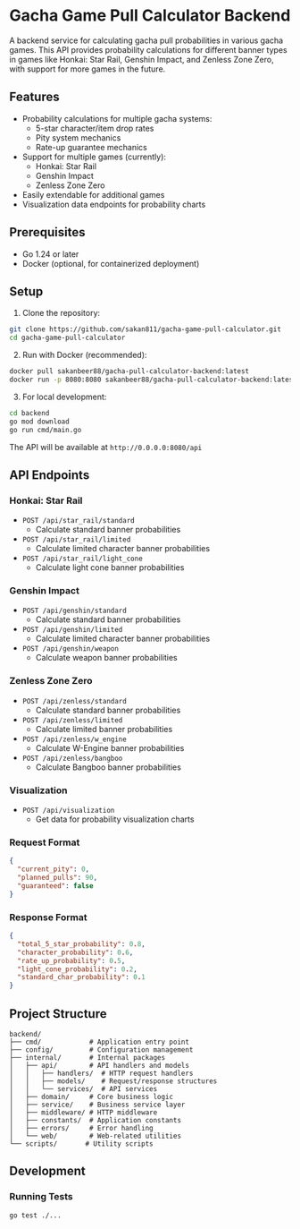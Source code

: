 # Gacha Game Pull Calculator Backend

A backend service for calculating gacha pull probabilities in various gacha games. This API provides probability calculations for different banner types in games like Honkai: Star Rail, Genshin Impact, and Zenless Zone Zero, with support for more games in the future.

## Features

- Probability calculations for multiple gacha systems:
  - 5-star character/item drop rates
  - Pity system mechanics
  - Rate-up guarantee mechanics
- Support for multiple games (currently):
  - Honkai: Star Rail
  - Genshin Impact
  - Zenless Zone Zero
- Easily extendable for additional games
- Visualization data endpoints for probability charts

## Prerequisites

- Go 1.24 or later
- Docker (optional, for containerized deployment)

## Setup

1. Clone the repository:

```bash
git clone https://github.com/sakan811/gacha-game-pull-calculator.git
cd gacha-game-pull-calculator
```

2. Run with Docker (recommended):

```bash
docker pull sakanbeer88/gacha-pull-calculator-backend:latest
docker run -p 8080:8080 sakanbeer88/gacha-pull-calculator-backend:latest
```

3. For local development:

```bash
cd backend
go mod download
go run cmd/main.go
```

The API will be available at `http://0.0.0.0:8080/api`

## API Endpoints

### Honkai: Star Rail

- `POST /api/star_rail/standard`
  - Calculate standard banner probabilities
- `POST /api/star_rail/limited`
  - Calculate limited character banner probabilities
- `POST /api/star_rail/light_cone`
  - Calculate light cone banner probabilities

### Genshin Impact

- `POST /api/genshin/standard`
  - Calculate standard banner probabilities
- `POST /api/genshin/limited`
  - Calculate limited character banner probabilities
- `POST /api/genshin/weapon`
  - Calculate weapon banner probabilities

### Zenless Zone Zero

- `POST /api/zenless/standard`
  - Calculate standard banner probabilities
- `POST /api/zenless/limited`
  - Calculate limited banner probabilities
- `POST /api/zenless/w_engine`
  - Calculate W-Engine banner probabilities
- `POST /api/zenless/bangboo`
  - Calculate Bangboo banner probabilities

### Visualization

- `POST /api/visualization`
  - Get data for probability visualization charts

### Request Format

```json
{
  "current_pity": 0,
  "planned_pulls": 90,
  "guaranteed": false
}
```

### Response Format

```json
{
  "total_5_star_probability": 0.8,
  "character_probability": 0.6,
  "rate_up_probability": 0.5,
  "light_cone_probability": 0.2,
  "standard_char_probability": 0.1
}
```

## Project Structure

```
backend/
├── cmd/            # Application entry point
├── config/         # Configuration management
├── internal/       # Internal packages
│   ├── api/        # API handlers and models
│   │   ├── handlers/  # HTTP request handlers
│   │   ├── models/    # Request/response structures
│   │   └── services/  # API services
│   ├── domain/     # Core business logic
│   ├── service/    # Business service layer
│   ├── middleware/ # HTTP middleware
│   ├── constants/  # Application constants
│   ├── errors/     # Error handling
│   └── web/        # Web-related utilities
└── scripts/       # Utility scripts
```

## Development

### Running Tests

```bash
go test ./...
```